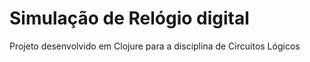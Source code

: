 # Simulação de Relógio digital

Projeto desenvolvido em Clojure para a disciplina de Circuitos Lógicos